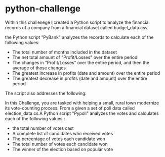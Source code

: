 # python-challenge
Within this challenege I created a Python script to analyze the financial records of a company from a financial dataset called budget_data.csv. 

the Python script "PyBank"  analyzes the records to calculate each of the following values:

- The total number of months included in the dataset
- The net total amount of "Profit/Losses" over the entire period
- The changes in "Profit/Losses" over the entire period, and then the average of those changes
- The greatest increase in profits (date and amount) over the entire period
- The greatest decrease in profits (date and amount) over the entire period

The script also addresses the following:

 In this Challenge, you are tasked with helping a small, rural town modernize its vote-counting process. From a  given a set of poll data called election_data.cs.A Python script "Pypoll" analyzes the votes and calculates each of the following values :

- the total number of votes cast
- A complete list of candidates who received votes
- The percentage of votes each candidate won
- The total number of votes each candidate won
- The winner of the election based on popular vote
